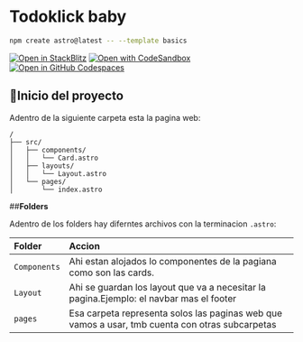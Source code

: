 # Todoklick baby

```sh
npm create astro@latest -- --template basics
```

[![Open in StackBlitz](https://developer.stackblitz.com/img/open_in_stackblitz.svg)](https://stackblitz.com/github/withastro/astro/tree/latest/examples/basics)
[![Open with CodeSandbox](https://assets.codesandbox.io/github/button-edit-lime.svg)](https://codesandbox.io/p/sandbox/github/withastro/astro/tree/latest/examples/basics)
[![Open in GitHub Codespaces](https://github.com/codespaces/badge.svg)](https://codespaces.new/withastro/astro?devcontainer_path=.devcontainer/basics/devcontainer.json)

## 🚀Inicio del proyecto

Adentro de la siguiente carpeta esta la pagina web:

```text
/
├── src/
│   ├── components/
│   │   └── Card.astro
│   ├── layouts/
│   │   └── Layout.astro
│   └── pages/
│       └── index.astro
```

##**Folders**

Adentro de los folders hay diferntes archivos con la terminacion `.astro`:


| Folder                   |Accion                                                                                                   |
| :------------------------| :-------------------------------------------------------------------------------------------------------|
| `Components`             | Ahi estan alojados lo componentes de la pagiana como son las cards.                                     |
| `Layout`                 | Ahi se guardan los layout que va a necesitar la pagina.Ejemplo: el navbar mas el footer                 |
| `pages`                  | Esa carpeta representa solos las paginas web que vamos a usar, tmb cuenta con otras subcarpetas         |

